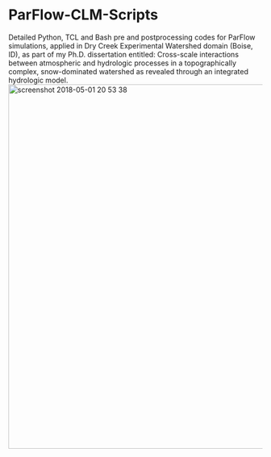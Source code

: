 # ParFlow-CLM-Scripts
Detailed Python, TCL and Bash pre and postprocessing codes for ParFlow simulations, applied in Dry Creek Experimental Watershed domain (Boise, ID), as part of my Ph.D. dissertation entitled: Cross-scale interactions between atmospheric and hydrologic processes in a topographically complex, snow-dominated watershed as revealed through an integrated hydrologic model.
<img width="722" alt="screenshot 2018-05-01 20 53 38" src="https://user-images.githubusercontent.com/7738536/47314616-8ee91800-d618-11e8-8eee-6754cf9e5bd6.png">
